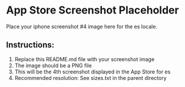 # App Store Screenshot Placeholder

Place your iphone screenshot #4 image here for the es locale.

## Instructions:
1. Replace this README.md file with your screenshot image
2. The image should be a PNG file
3. This will be the 4th screenshot displayed in the App Store for es
4. Recommended resolution: See sizes.txt in the parent directory
